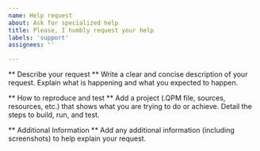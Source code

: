 ```yaml
---
name: Help request
about: Ask for specialized help
title: Please, I humbly request your help
labels: 'support'
assignees: ''

---
```


** Describe your request **
Write a clear and concise description of your request.
Explain what is happening and what you expected to happen.

** How to reproduce and test **
Add a project (.QPM file, sources, resources, etc.) that shows what you are trying to do or achieve.
Detail the steps to build, run, and test.

** Additional Information **
Add any additional information (including screenshots) to help explain your request.
